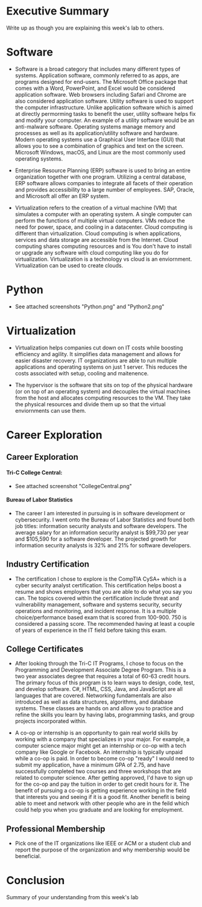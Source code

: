 # Executive Summary
Write up as though you are explaining this week's lab to others.

# Software
* Software is a broad category that includes many different types of systems. Application software, commonly referred to as apps, are programs designed for end-users. The Microsoft Office package that comes with a Word, PowerPoint, and Excel would be considered application software. Web browsers including Safari and Chrome are also considered application software. Utility software is used to support the computer infrastructure. Unlike application software which is aimed at directly permorming tasks to benefit the user, utility software helps fix and modify your computer. An example of a utility software would be an anti-malware software. Operating systems manage memory and processes as well as its application/utility software and hardware. Modern operating systems use a Graphical User Interface (GUI) that allows you to see a combination of graphics and text on the screen. Microsoft Windows, macOS, and Linux are the most commonly used operating systems.

* Enterprise Resource Planning (ERP) software is used to bring an entire organization together with one program. Utilizing a central database, ERP software allows companies to integrate all facets of their operation and provides accessibility to a large number of employees. SAP, Oracle, and Microsoft all offer an ERP system.

* Virtualization refers to the creation of a virtual machine (VM) that simulates a computer with an operating system. A single computer can perform the functions of multiple virtual computers. VMs reduce the need for power, space, and cooling in a datacenter. Cloud computing is different than virtualization. Cloud computing is when applications, services and data storage are accessible from the Internet. Cloud computing shares computing resources and is You don't have to install or upgrade any software with cloud computing like you do for virtualization. Virtualization is a technology vs cloud is an enviornment. Virtualization can be used to create clouds.


# Python
* See attached screenshots "Python.png" and "Python2.png"

# Virtualization
* Virtualization helps companies cut down on IT costs while boosting efficiency and agility. It simplifies data management and allows for easier disaster recovery. IT organizations are able to run multiple applications and operating systems on just 1 server. This reduces the costs associated with setup, cooling and maitenence. 

* The hypervisor is the software that sits on top of the physical hardware (or on top of an operating system) and decouples the virtual machines from the host and allocates computing resources to the VM. They take the physical resources and divide them up so that the virtual enviornments can use them.

# Career Exploration

## Career Exploration

#### Tri-C College Central:
* See attached screenshot "CollegeCentral.png"

#### Bureau of Labor Statistics
* The career I am interested in pursuing is in software development or cybersecurity. I went onto the Bureau of Labor Statistics and found both job titles: information security analysts and software developers. The average salary for an information security analyst is $99,730 per year and $105,590 for a software developer. The projected growth for information security analysts is 32% and 21% for software developers.

## Industry Certification
* The certification I chose to explore is the CompTIA CySA+ which is a cyber security analyst certification. This certification helps boost a resume and shows employers that you are able to do what you say you can. The topics covered within the certification include threat and vulnerability management, software and systems security, security operations and monitoring, and incident response. It is a multiple choice/performance based exam that is scored from 100-900. 750 is considered a passing score. The recommended having at least a couple of years of experience in the IT field before taking this exam.

## College Certificates
* After looking through the Tri-C IT Programs, I chose to focus on the Programming and Development Associate Degree Program. This is a two year associates degree that requires a total of 60-63 credit hours. The primary focus of this program is to learn ways to design, code, test, and develop software. C#, HTML, CSS, Java, and JavaScript are all languages that are covered. Networking fundamentals are also introduced as well as data structures, algorithms, and database systems. These classes are hands on and allow you to practice and refine the skills you learn by having labs, programming tasks, and group projects incorporated within.

* A co-op or internship is an opportunity to gain real world skills by working with a company that specializes in your major. For example, a computer science major might get an internship or co-op with a tech company like Google or Facebook. An internship is typically unpaid while a co-op is paid. In order to become co-op "ready" I would need to submit my application, have a minimum GPA of 2.75, and have successfully completed two courses and three workshops that are related to computer science. After getting approved, I'd have to sign up for the co-op and pay the tuition in order to get credit hours for it. The benefit of pursuing a co-op is getting experience working in the field that interests you and seeing if it is a good fit. Another benefit is being able to meet and network with other people who are in the feild which could help you when you graduate and are looking for employment.

## Professional Membership
* Pick one of the IT organizations like IEEE or ACM or a student club and report the purpose of the organization and why membership would be beneficial.

# Conclusion
Summary of your understanding from this week's lab
